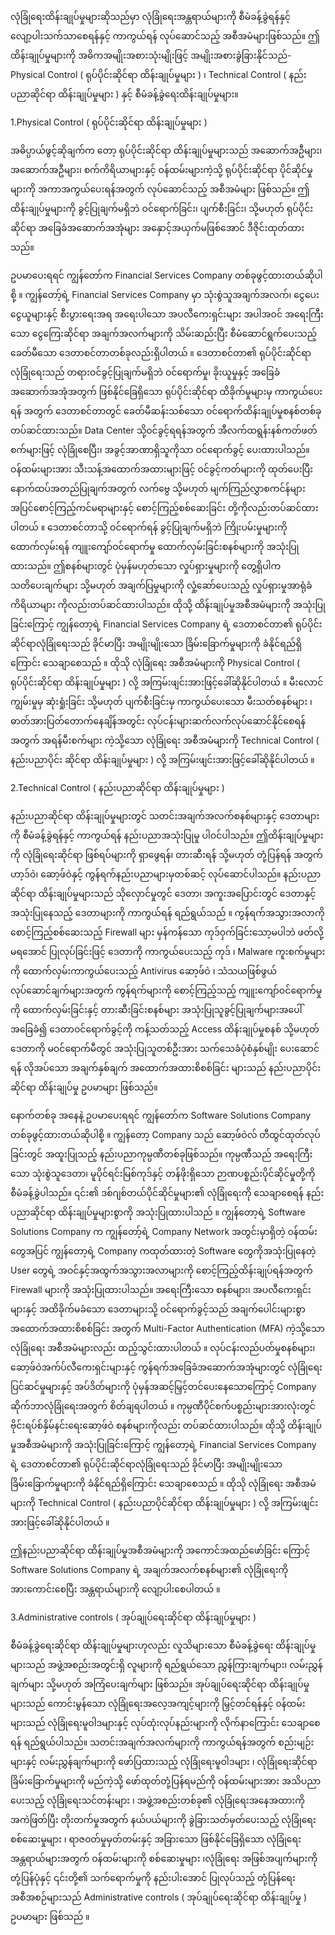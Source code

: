 လုံခြုံရေးထိန်းချုပ်မှုများဆိုသည်မှာ လုံခြုံရေးအန္တရာယ်များကို စီမံခန့်ခွဲရန်နှင့် လျော့ပါးသက်သာစေရန်နှင့်  ကာကွယ်ရန် လုပ်ဆောင်သည့် အစီအမံများဖြစ်သည်။ ဤထိန်းချုပ်မှုများကို အဓိကအမျိုးအစားသုံးမျိုးဖြင့် အမျိုးအစားခွဲခြားနိုင်သည်- Physical Control ( ရုပ်ပိုင်းဆိုင်ရာ ထိန်းချုပ်မှုများ ) ၊ Technical Control ( နည်းပညာဆိုင်ရာ ထိန်းချုပ်မှုများ ) နှင့် စီမံခန့်ခွဲရေးထိန်းချုပ်မှုများ။

1.Physical Control ( ရုပ်ပိုင်းဆိုင်ရာ ထိန်းချုပ်မှုများ )

အဓိပ္ပာယ်ဖွင့်ဆိုချက်က‌ တော့ ရုပ်ပိုင်းဆိုင်ရာ ထိန်းချုပ်မှုများသည် အဆောက်အဦများ၊ အဆောက်အဦများ၊ စက်ကိရိယာများနှင့် ဝန်ထမ်းများကဲ့သို့ ရုပ်ပိုင်းဆိုင်ရာ ပိုင်ဆိုင်မှုများကို အကာအကွယ်ပေးရန်အတွက် လုပ်ဆောင်သည့် အစီအမံများ ဖြစ်သည်။ ဤထိန်းချုပ်မှုများကို ခွင့်ပြုချက်မရှိဘဲ ဝင်ရောက်ခြင်း၊ ပျက်စီးခြင်း၊ သို့မဟုတ် ရုပ်ပိုင်းဆိုင်ရာ အခြေခံအဆောက်အအုံများ အနှောင့်အယှက်မဖြစ်အောင် ဒီဇိုင်းထုတ်ထားသည်။

ဥပမာပေးရရင် ကျွန်တော်က Financial Services Company တစ်ခုဖွင့်ထားတယ်ဆိုပါစို့ ။ ကျွန်‌တော့်ရဲ့ Financial Services Company မှာ သုံးစွဲသူအချက်အလက်၊ ငွေပေးငွေယူများနှင့် စီးပွားရေးအရ အရေးပါသော အပလီကေးရှင်းများ အပါအဝင် အရေးကြီးသော ငွေကြေးဆိုင်ရာ အချက်အလက်များကို သိမ်းဆည်းပြီး စီမံဆောင်ရွက်ပေးသည့် ခေတ်မီသော ဒေတာစင်တာတစ်ခုလည်းရှိပါတယ် ။ ဒေတာစင်တာ၏ ရုပ်ပိုင်းဆိုင်ရာလုံခြုံရေးသည် တရားဝင်ခွင့်ပြုချက်မရှိဘဲ ဝင်ရောက်မှု၊ ခိုးယူမှုနှင့် အခြေခံအဆောက်အအုံအတွက် ဖြစ်နိုင်ခြေရှိသော ရုပ်ပိုင်းဆိုင်ရာ ထိခိုက်မှုများမှ ကာကွယ်ပေးရန် အတွက် ဒေတာစင်တာတွင် ခေတ်မီဆန်းသစ်သော ဝင်ရောက်ထိန်းချုပ်မှုစနစ်တစ်ခု တပ်ဆင်ထားသည်။ Data Center သို့၀င်ခွင့်ရရန်အတွက် အီလက်ထရွန်းနစ်ကတ်ဖတ်စက်များဖြင့် လုံခြုံစေပြီး၊ အခွင့်အာဏာရှိသူကိုသာ ဝင်ရောက်ခွင့် ပေးထားပါသည်။ ဝန်ထမ်းများအား သီးသန့်အထောက်အထားများဖြင့် ဝင်ခွင့်ကတ်များကို ထုတ်ပေးပြီး နောက်ထပ်အတည်ပြုချက်အတွက် လက်ဗွေ သို့မဟုတ် မျက်ကြည်လွှာစကင်န်များအပြင်စောင့်ကြည့်ကင်မရာများနှင့် စောင့်ကြည့်စစ်ဆေးခြင်း တို့ကိုလည်းတပ်ဆင်ထားပါတယ် ။
ဒေတာစင်တာသို့ ဝင်ရောက်ရန် ခွင့်ပြုချက်မရှိဘဲ ကြိုးပမ်းမှုများကို ထောက်လှမ်းရန် ကျူးကျော်ဝင်ရောက်မှု ထောက်လှမ်းခြင်းစနစ်များကို အသုံးပြုထားသည်။ ဤစနစ်များတွင် ပုံမှန်မဟုတ်သော လှုပ်ရှားမှုများကို တွေ့ရှိပါက သတိပေးချက်များ သို့မဟုတ် အချက်ပြမှုများကို လှုံ့ဆော်ပေးသည့် လှုပ်ရှားမှုအာရုံခံကိရိယာများ ကိုလည်းတပ်ဆင်ထားပါသည်။ ထိုသို့ ထိန်းချုပ်မှုအစီအမံများကို အသုံးပြုခြင်းကြောင့် ကျွန်တော့ရဲ့  Financial Services Company ရဲ့ ဒေတာစင်တာ၏ ရုပ်ပိုင်းဆိုင်ရာလုံခြုံရေးသည် ခိုင်မာပြီး အမျိုးမျိုးသော ခြိမ်းခြောက်မှုများကို ခံနိုင်ရည်ရှိကြောင်း သေချာစေသည် ။ ထိုသို လုံခြုံရေး အစီအမံများကို Physical Control ( ရုပ်ပိုင်းဆိုင်ရာ ထိန်းချုပ်မှုများ ) လို့ အကြမ်းဖျင်းအားဖြင့်ခေါ်ဆိုနိုင်ပါတယ် ။ 
မီးလောင်ကျွမ်းမှုမှ ဆုံးရှုံးခြင်း သို့မဟုတ် ပျက်စီးခြင်းမှ ကာကွယ်ပေးသော မီးသတ်စနစ်များ ၊ ဓာတ်အားပြတ်တောက်နေချိန်အတွင်း လုပ်ငန်းများဆက်လက်လုပ်ဆောင်နိုင်စေရန်အတွက် အရန်မီးစက်များ ကဲ့သို့သော လုံခြုံရေး အစီအမံများကို   Technical Control ( နည်းပညာပိုင်း ဆိုင်ရာ ထိန်းချုပ်မှုများ ) လို့ အကြမ်းဖျင်းအားဖြင့်ခေါ်ဆိုနိုင်ပါတယ် ။

2.Technical Control ( နည်းပညာဆိုင်ရာ ထိန်းချုပ်မှုများ )

နည်းပညာဆိုင်ရာ ထိန်းချုပ်မှုများတွင် သတင်းအချက်အလက်စနစ်များနှင့် ဒေတာများကို စီမံခန့်ခွဲရန်နှင့် ကာကွယ်ရန် နည်းပညာအသုံးပြုမှု ပါဝင်ပါသည်။ ဤထိန်းချုပ်မှုများကို လုံခြုံရေးဆိုင်ရာ ဖြစ်ရပ်များကို ရှာဖွေရန်၊ တားဆီးရန် သို့မဟုတ် တုံ့ပြန်ရန် အတွက် ဟာ့ဒ်ဝဲ၊ ဆော့ဖ်ဝဲနှင့် ကွန်ရက်နည်းပညာများမှတစ်ဆင့် လုပ်ဆောင်ပါသည်။
နည်းပညာဆိုင်ရာ ထိန်းချုပ်မှုများသည် သိုလှောင်မှုတွင် ဒေတာ၊ အကူးအပြောင်းတွင် ဒေတာနှင့် အသုံးပြုနေသည့် ဒေတာများကို ကာကွယ်ရန် ရည်ရွယ်သည် ။ ကွန်ရက်အသွားအလာကို စောင့်ကြည့်စစ်ဆေးသည့် Firewall များ
မှန်ကန်သော ကုဒ်ဝှက်ခြင်းသော့မပါဘဲ ဖတ်လို့မရအောင် ပြုလုပ်ခြင်းဖြင့် ဒေတာကို ကာကွယ်ပေးသည့် ကုဒ် ၊ Malware ကူးစက်မှုများကို ထောက်လှမ်းကာကွယ်ပေးသည့် Antivirus ဆော့ဖ်ဝဲ ၊ သံသယဖြစ်ဖွယ်လုပ်ဆောင်ချက်များအတွက် ကွန်ရက်များကို စောင့်ကြည့်သည့် ကျူးကျော်ဝင်ရောက်မှုကို ထောက်လှမ်းခြင်းနှင့် တားဆီးခြင်းစနစ်များ
အသုံးပြုသူခွင့်ပြုချက်များအပေါ် အခြေခံ၍ ဒေတာဝင်ရောက်ခွင့်ကို ကန့်သတ်သည့် Access ထိန်းချုပ်မှုစနစ် သို့မဟုတ် ဒေတာကို မဝင်ရောက်မီတွင် အသုံးပြုသူတစ်ဦးအား သက်သေခံပုံစံနှစ်မျိုး ပေးဆောင်ရန် လိုအပ်သော အချက်နှစ်ချက် အထောက်အထားစိစစ်ခြင်း များသည် နည်းပညာပိုင်းဆိုင်ရာ ထိန်းချုပ်မှု ဥပမာများ ဖြစ်သည်။

နောက်တစ်ခု အနေနဲ့ ဥပမာပေးရရင် ကျွန်တော်က Software Solutions Company တစ်ခုဖွင့်ထားတယ်ဆိုပါစို့ ။ ကျွန်တော့ Company သည် ဆော့ဖ်ဝဲလ် တီထွင်ထုတ်လုပ်ခြင်းတွင် အထူးပြုသည့် နည်းပညာကုမ္ပဏီတစ်ခုဖြစ်သည်။ ကုမ္ပဏီသည် အရေးကြီးသော သုံးစွဲသူဒေတာ၊ မူပိုင်ရင်းမြစ်ကုဒ်နှင့် တန်ဖိုးရှိသော ဉာဏပစ္စည်းပိုင်ဆိုင်မှုတို့ကို စီမံခန့်ခွဲပါသည်။ ၎င်း၏ ဒစ်ဂျစ်တယ်ပိုင်ဆိုင်မှုများ၏ လုံခြုံရေးကို သေချာစေရန် နည်းပညာဆိုင်ရာ ထိန်းချုပ်မှုများစွာကို အသုံးပြုထားပါသည် ။ ကျွန်တော့ရဲ့ Software Solutions Company က ကျွန်တော့်ရဲ့ Company Network အတွင်းမှာရှိတဲ့ ၀န်ထမ်း တွေအပြင် ကျွန်တော့ရဲ့ Company ကထုတ်ထားတဲ့ Software တွေကိုအသုံးပြုနေတဲ့  User တွေရဲ့ အဝင်နှင့်အထွက်အသွားအလာများကို စောင့်ကြည့်ထိန်းချုပ်ရန်အတွက် Firewall များကို အသုံးပြုထားပါသည်။
အရေးကြီးသော စနစ်များ၊ အပလီကေးရှင်းများနှင့် အထိခိုက်မခံသော ဒေတာများသို့ ဝင်ရောက်ခွင့်သည် အချက်ပေါင်းများစွာ အထောက်အထားစိစစ်ခြင်း အတွက် Multi-Factor Authentication (MFA) ကဲ့သို့သော လုံခြုံရေး အစီအမံများလည်း ထည့်သွင်းထားပါတယ် ။ လုပ်ငန်းလည်ပတ်မှုစနစ်များ၊ ဆော့ဖ်ဝဲအက်ပ်လီကေးရှင်းများနှင့် ကွန်ရက်အခြေခံအဆောက်အအုံများတွင် လုံခြုံရေးပြင်ဆင်မှုများနှင့် အပ်ဒိတ်များကို ပုံမှန်အဆင့်မြှင့်တင်ပေးနေသောကြောင့် Company ဆိုက်ဘာလုံခြုံရေးအတွက်  စိတ်ချရပါတယ် ။ ကုမ္ပဏီပိုင်စက်ပစ္စည်းများအားလုံးတွင် ဗိုင်းရပ်စ်နှိမ်နင်းရေးဆော့ဖ်ဝဲ စနစ်များကိုလည်း တပ်ဆင်ထားပါသည်။ ထိုသို့ ထိန်းချုပ်မှုအစီအမံများကို အသုံးပြုခြင်းကြောင့် ကျွန်တော့ရဲ့  Financial Services Company ရဲ့ ဒေတာစင်တာ၏ ရုပ်ပိုင်းဆိုင်ရာလုံခြုံရေးသည် ခိုင်မာပြီး အမျိုးမျိုးသော ခြိမ်းခြောက်မှုများကို ခံနိုင်ရည်ရှိကြောင်း သေချာစေသည် ။ ထိုသို လုံခြုံရေး အစီအမံများကို Technical Control ( နည်းပညာပိုင်ဆိုင်ရာ ထိန်းချုပ်မှုများ ) လို့ အကြမ်းဖျင်းအားဖြင့်ခေါ်ဆိုနိုင်ပါတယ် ။

ဤနည်းပညာဆိုင်ရာ ထိန်းချုပ်မှုအစီအမံများကို အကောင်အထည်ဖော်ခြင်း‌ ကြောင့် Software Solutions Company ရဲ့ အချက်အလက်စနစ်များ၏ လုံခြုံရေးကို အားကောင်းစေပြီး အန္တရာယ်များကို လျော့ပါးစေပါတယ် ။ 



3.Administrative controls ( အုပ်ချုပ်ရေးဆိုင်ရာ ထိန်းချုပ်မှုများ )

စီမံခန့်ခွဲရေးဆိုင်ရာ ထိန်းချုပ်မှုများဟုလည်း လူသိများသော စီမံခန့်ခွဲရေး ထိန်းချုပ်မှုများသည် အဖွဲ့အစည်းအတွင်းရှိ လူများကို ရည်ရွယ်သော ညွှန်ကြားချက်များ၊ လမ်းညွှန်ချက်များ သို့မဟုတ် အကြံပေးချက်များ ဖြစ်သည်။ အုပ်ချုပ်ရေးဆိုင်ရာ ထိန်းချုပ်မှုများသည် ကောင်းမွန်သော လုံခြုံရေးအလေ့အကျင့်များကို မြှင့်တင်ရန်နှင့် ၀န်ထမ်းများသည် လုံခြုံရေးမူဝါဒများနှင့် လုပ်ထုံးလုပ်နည်းများကို လိုက်နာကြောင်း သေချာစေရန် ရည်ရွယ်ပါသည်။
သတင်းအချက်အလက်များကို ကာကွယ်ရန်အတွက် စည်းမျဉ်းများနှင့် လမ်းညွှန်ချက်များကို ဖော်ပြထားသည့် လုံခြုံရေးမူဝါဒများ ၊ လုံခြုံရေးဆိုင်ရာ ခြိမ်းခြောက်မှုများကို မည်ကဲ့သို့ ဖော်ထုတ်တုံ့ပြန်ရမည်ကို ဝန်ထမ်းများအား အသိပညာပေးသည့် လုံခြုံရေးသင်တန်းများ ၊ အဖွဲ့အစည်းတစ်ခု၏ လုံခြုံရေးအနေအထားကို အကဲဖြတ်ပြီး တိုးတက်မှုအတွက် နယ်ပယ်များကို ခွဲခြားသတ်မှတ်ပေးသည့် လုံခြုံရေးစစ်ဆေးမှုများ ၊ ရာဇ၀တ်မှုမှတ်တမ်းနှင့် အခြားသော ဖြစ်နိုင်ခြေရှိသော လုံခြုံရေးအန္တရာယ်များအတွက် ဝန်ထမ်းများကို စစ်ဆေးမှုများ ၊လုံခြုံရေး အဖြစ်အပျက်များကို တုံ့ပြန်ပုံနှင့် ၎င်းတို့၏ သက်ရောက်မှုကို နည်းပါးအောင် ပြုလုပ်သည့် တုံ့ပြန်ရေး အစီအစဉ်များသည် Administrative controls ( အုပ်ချုပ်ရေးဆိုင်ရာ ထိန်းချုပ်မှု ) ဥပမာများ ဖြစ်သည် ။
 